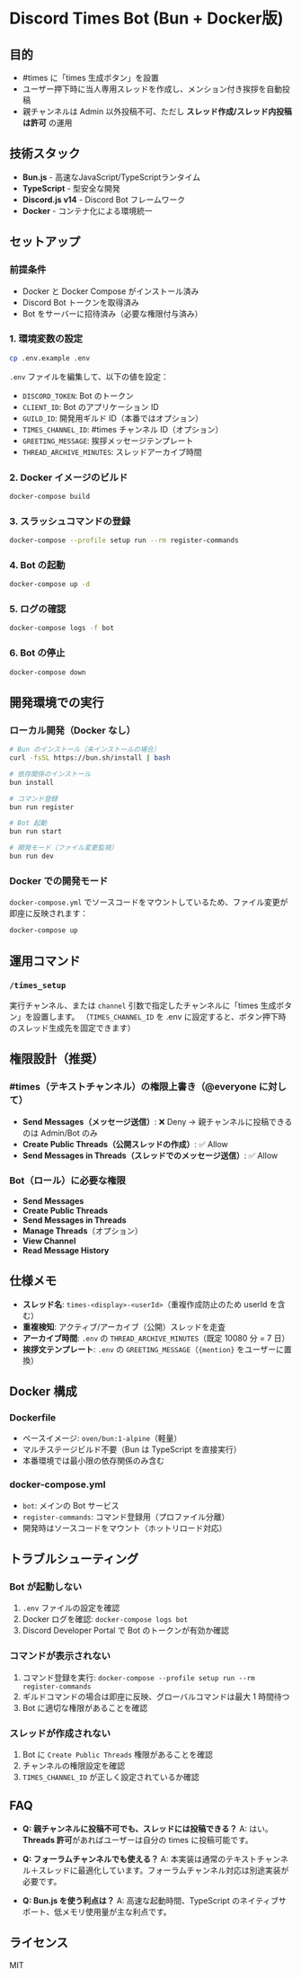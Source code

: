 # Discord Times Bot (Bun + Docker版)

## 目的
- #times に「times 生成ボタン」を設置
- ユーザー押下時に当人専用スレッドを作成し、メンション付き挨拶を自動投稿
- 親チャンネルは Admin 以外投稿不可、ただし **スレッド作成/スレッド内投稿は許可** の運用

## 技術スタック
- **Bun.js** - 高速なJavaScript/TypeScriptランタイム
- **TypeScript** - 型安全な開発
- **Discord.js v14** - Discord Bot フレームワーク
- **Docker** - コンテナ化による環境統一

## セットアップ

### 前提条件
- Docker と Docker Compose がインストール済み
- Discord Bot トークンを取得済み
- Bot をサーバーに招待済み（必要な権限付与済み）

### 1. 環境変数の設定
```bash
cp .env.example .env
```

`.env` ファイルを編集して、以下の値を設定：
- `DISCORD_TOKEN`: Bot のトークン
- `CLIENT_ID`: Bot のアプリケーション ID
- `GUILD_ID`: 開発用ギルド ID（本番ではオプション）
- `TIMES_CHANNEL_ID`: #times チャンネル ID（オプション）
- `GREETING_MESSAGE`: 挨拶メッセージテンプレート
- `THREAD_ARCHIVE_MINUTES`: スレッドアーカイブ時間

### 2. Docker イメージのビルド
```bash
docker-compose build
```

### 3. スラッシュコマンドの登録
```bash
docker-compose --profile setup run --rm register-commands
```

### 4. Bot の起動
```bash
docker-compose up -d
```

### 5. ログの確認
```bash
docker-compose logs -f bot
```

### 6. Bot の停止
```bash
docker-compose down
```

## 開発環境での実行

### ローカル開発（Docker なし）
```bash
# Bun のインストール（未インストールの場合）
curl -fsSL https://bun.sh/install | bash

# 依存関係のインストール
bun install

# コマンド登録
bun run register

# Bot 起動
bun run start

# 開発モード（ファイル変更監視）
bun run dev
```

### Docker での開発モード
`docker-compose.yml` でソースコードをマウントしているため、ファイル変更が即座に反映されます：
```bash
docker-compose up
```

## 運用コマンド

### `/times_setup`
実行チャンネル、または `channel` 引数で指定したチャンネルに「times 生成ボタン」を設置します。
（`TIMES_CHANNEL_ID` を .env に設定すると、ボタン押下時のスレッド生成先を固定できます）

## 権限設計（推奨）

### #times（テキストチャンネル）の権限上書き（@everyone に対して）
- **Send Messages（メッセージ送信）**: ❌ Deny
  → 親チャンネルに投稿できるのは Admin/Bot のみ
- **Create Public Threads（公開スレッドの作成）**: ✅ Allow
- **Send Messages in Threads（スレッドでのメッセージ送信）**: ✅ Allow

### Bot（ロール）に必要な権限
- **Send Messages**
- **Create Public Threads**
- **Send Messages in Threads**
- **Manage Threads**（オプション）
- **View Channel**
- **Read Message History**

## 仕様メモ

- **スレッド名**: `times-<display>-<userId>`（重複作成防止のため userId を含む）
- **重複検知**: アクティブ/アーカイブ（公開）スレッドを走査
- **アーカイブ時間**: `.env` の `THREAD_ARCHIVE_MINUTES`（既定 10080 分 = 7 日）
- **挨拶文テンプレート**: `.env` の `GREETING_MESSAGE`（`{mention}` をユーザーに置換）

## Docker 構成

### Dockerfile
- ベースイメージ: `oven/bun:1-alpine`（軽量）
- マルチステージビルド不要（Bun は TypeScript を直接実行）
- 本番環境では最小限の依存関係のみ含む

### docker-compose.yml
- `bot`: メインの Bot サービス
- `register-commands`: コマンド登録用（プロファイル分離）
- 開発時はソースコードをマウント（ホットリロード対応）

## トラブルシューティング

### Bot が起動しない
1. `.env` ファイルの設定を確認
2. Docker ログを確認: `docker-compose logs bot`
3. Discord Developer Portal で Bot のトークンが有効か確認

### コマンドが表示されない
1. コマンド登録を実行: `docker-compose --profile setup run --rm register-commands`
2. ギルドコマンドの場合は即座に反映、グローバルコマンドは最大 1 時間待つ
3. Bot に適切な権限があることを確認

### スレッドが作成されない
1. Bot に `Create Public Threads` 権限があることを確認
2. チャンネルの権限設定を確認
3. `TIMES_CHANNEL_ID` が正しく設定されているか確認

## FAQ

- **Q: 親チャンネルに投稿不可でも、スレッドには投稿できる？**
  A: はい。**Threads 許可**があればユーザーは自分の times に投稿可能です。

- **Q: フォーラムチャンネルでも使える？**
  A: 本実装は通常のテキストチャンネル＋スレッドに最適化しています。フォーラムチャンネル対応は別途実装が必要です。

- **Q: Bun.js を使う利点は？**
  A: 高速な起動時間、TypeScript のネイティブサポート、低メモリ使用量が主な利点です。

## ライセンス
MIT